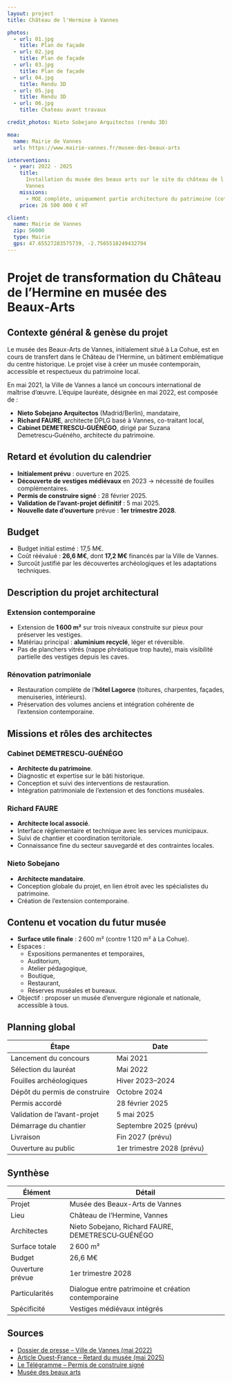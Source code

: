 ```yaml
---
layout: project
title: Château de l'Hermine à Vannes

photos:
  - url: 01.jpg
    title: Plan de façade
  - url: 02.jpg
    title: Plan de façade
  - url: 03.jpg
    title: Plan de façade
  - url: 04.jpg
    title: Rendu 3D
  - url: 05.jpg
    title: Rendu 3D
  - url: 06.jpg
    title: Chateau avant travaux

credit_photos: Nieto Sobejano Arquitectos (rendu 3D)

moa:
  name: Mairie de Vannes
  url: https://www.mairie-vannes.fr/musee-des-beaux-arts

interventions:
  - year: 2022 - 2025
    title:
      Installation du musée des beaux arts sur le site du château de l'Hermine à
      Vannes
    missions:
      - MOE complète, uniquement partie architecture du patrimoine (cotraitant).
    price: 26 500 000 € HT

client:
  name: Mairie de Vannes
  zip: 56000
  type: Mairie
  gps: 47.65527283575739, -2.7565518249432794
---
```


# Projet de transformation du Château de l’Hermine en musée des Beaux‑Arts

## Contexte général & genèse du projet

Le musée des Beaux-Arts de Vannes, initialement situé à La Cohue, est en cours
de transfert dans le Château de l’Hermine, un bâtiment emblématique du centre
historique. Le projet vise à créer un musée contemporain, accessible et
respectueux du patrimoine local.

En mai 2021, la Ville de Vannes a lancé un concours international de maîtrise
d’œuvre. L’équipe lauréate, désignée en mai 2022, est composée de :

- **Nieto Sobejano Arquitectos** (Madrid/Berlin), mandataire,
- **Richard FAURE**, architecte DPLG basé à Vannes, co-traitant local,
- **Cabinet DEMETRESCU‑GUÉNÉGO**, dirigé par Suzana Demetrescu‑Guéného,
  architecte du patrimoine.

## Retard et évolution du calendrier

- **Initialement prévu** : ouverture en 2025.
- **Découverte de vestiges médiévaux** en 2023 → nécessité de fouilles
  complémentaires.
- **Permis de construire signé** : 28 février 2025.
- **Validation de l’avant-projet définitif** : 5 mai 2025.
- **Nouvelle date d’ouverture** prévue : **1er trimestre 2028**.

## Budget

- Budget initial estimé : 17,5 M€.
- Coût réévalué : **26,6 M€**, dont **17,2 M€** financés par la Ville de Vannes.
- Surcoût justifié par les découvertes archéologiques et les adaptations
  techniques.

## Description du projet architectural

### Extension contemporaine

- Extension de **1 600 m²** sur trois niveaux construite sur pieux pour
  préserver les vestiges.
- Matériau principal : **aluminium recyclé**, léger et réversible.
- Pas de planchers vitrés (nappe phréatique trop haute), mais visibilité
  partielle des vestiges depuis les caves.

### Rénovation patrimoniale

- Restauration complète de l’**hôtel Lagorce** (toitures, charpentes, façades,
  menuiseries, intérieurs).
- Préservation des volumes anciens et intégration cohérente de l’extension
  contemporaine.

## Missions et rôles des architectes

### Cabinet DEMETRESCU‑GUÉNÉGO

- **Architecte du patrimoine**.
- Diagnostic et expertise sur le bâti historique.
- Conception et suivi des interventions de restauration.
- Intégration patrimoniale de l’extension et des fonctions muséales.

### Richard FAURE

- **Architecte local associé**.
- Interface réglementaire et technique avec les services municipaux.
- Suivi de chantier et coordination territoriale.
- Connaissance fine du secteur sauvegardé et des contraintes locales.

### Nieto Sobejano

- **Architecte mandataire**.
- Conception globale du projet, en lien étroit avec les spécialistes du
  patrimoine.
- Création de l’extension contemporaine.

## Contenu et vocation du futur musée

- **Surface utile finale** : 2 600 m² (contre 1 120 m² à La Cohue).
- Espaces :
  - Expositions permanentes et temporaires,
  - Auditorium,
  - Atelier pédagogique,
  - Boutique,
  - Restaurant,
  - Réserves muséales et bureaux.
- Objectif : proposer un musée d’envergure régionale et nationale, accessible à
  tous.

## Planning global

| Étape                         | Date                       |
| ----------------------------- | -------------------------- |
| Lancement du concours         | Mai 2021                   |
| Sélection du lauréat          | Mai 2022                   |
| Fouilles archéologiques       | Hiver 2023–2024            |
| Dépôt du permis de construire | Octobre 2024               |
| Permis accordé                | 28 février 2025            |
| Validation de l’avant-projet  | 5 mai 2025                 |
| Démarrage du chantier         | Septembre 2025 (prévu)     |
| Livraison                     | Fin 2027 (prévu)           |
| Ouverture au public           | 1er trimestre 2028 (prévu) |

## Synthèse

| Élément          | Détail                                              |
| ---------------- | --------------------------------------------------- |
| Projet           | Musée des Beaux-Arts de Vannes                      |
| Lieu             | Château de l’Hermine, Vannes                        |
| Architectes      | Nieto Sobejano, Richard FAURE, DEMETRESCU‑GUÉNÉGO   |
| Surface totale   | 2 600 m²                                            |
| Budget           | 26,6 M€                                             |
| Ouverture prévue | 1er trimestre 2028                                  |
| Particularités   | Dialogue entre patrimoine et création contemporaine |
| Spécificité      | Vestiges médiévaux intégrés                         |

## Sources

- [Dossier de presse – Ville de Vannes (mai 2022)](https://www.mairie-vannes.fr/sites/default/files/2022-05/Dossier%20de%20presse%20Laur%C3%A9at%20Mus%C3%A9e_0.pdf)
- [Article Ouest-France – Retard du musée (mai 2025)](https://www.ouest-france.fr/bretagne/vannes-56000/retarde-de-deux-ans-le-nouveau-musee-des-beaux-arts-a-vannes-enfin-sur-les-rails-98cca696-29a6-11f0-b7b8-37276f4d776e)
- [Le Télégramme – Permis de construire signé](https://www.letelegramme.fr/morbihan/vannes-56000/le-permis-de-construire-du-futur-musee-des-beaux-arts-de-vannes-signe-6772518.php)
- [Musée des beaux arts](https://www.mairie-vannes.fr/musee-des-beaux-arts)
